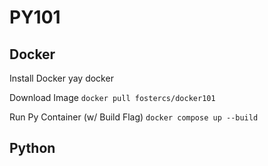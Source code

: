 # PY101

## Docker
Install Docker
yay docker

Download Image
`docker pull fostercs/docker101`

Run Py Container (w/ Build Flag)
`docker compose up --build`

## Python
